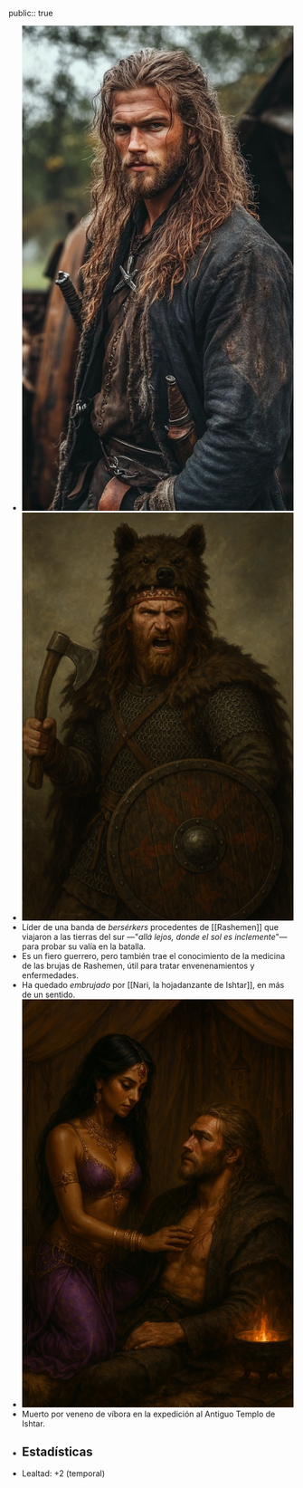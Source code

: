 public:: true

- ![5c398623-2b1b-4366-b04f-077d73ecdbfe.png](../assets/5c398623-2b1b-4366-b04f-077d73ecdbfe_1745641395151_0.png)
- ![ChatGPT Image 8 abr 2025, 23_35_23.png](../assets/ChatGPT_Image_8_abr_2025,_23_35_23_1744151727853_0.png)
- Líder de una banda de *bersérkers* procedentes de [[Rashemen]] que viajaron a las tierras del sur —"*allá lejos, donde el sol es inclemente*"— para probar su valía en la batalla.
- Es un fiero guerrero, pero también trae el conocimiento de la medicina de las brujas de Rashemen, útil para tratar envenenamientos y enfermedades.
- Ha quedado *embrujado* por [[Nari, la hojadanzante de Ishtar]], en más de un sentido.
- ![32D093E5-61C0-4AC4-BCA8-993569D8F4E6_1_102_o.jpeg](../assets/32D093E5-61C0-4AC4-BCA8-993569D8F4E6_1_102_o_1746128559753_0.jpeg)
- Muerto por veneno de víbora en la expedición al Antiguo Templo de Ishtar.
- ## Estadísticas
- Lealtad: +2 (temporal)